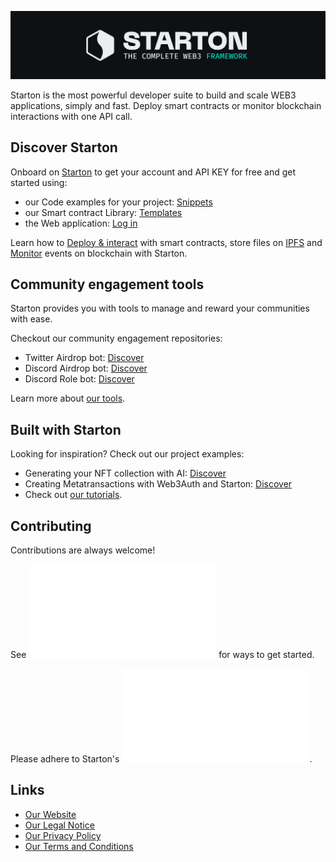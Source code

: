 ![Starton Header](github-banner.jpg)

Starton is the most powerful developer suite to build and scale WEB3 applications, simply and fast. Deploy smart contracts or monitor blockchain interactions with one API call.

## Discover Starton

Onboard on <a href="https://app.starton.com">Starton</a> to get your account and API KEY for free and get started using:
- our Code examples for your project: <a href="https://github.com/thirdweb-dev/js/tree/main/packages/cli">Snippets</a>
- our Smart contract Library: <a href="https://github.com/starton-io/smart-contract-templates">Templates</a>
- the Web application: <a href="https://app.starton.com">Log in</a>

Learn how to <a href="https://docs.starton.com/docs/Tutorials/deploy-first-smart-contract">Deploy & interact</a> with smart contracts, store files on <a href="https://docs.starton.com/docs/Tutorials/storing-files-on-IPFS">IPFS</a> and <a href="https://docs.starton.com/docs/Tutorials/monitoring-blockchain-activity">Monitor</a> events on blockchain with Starton.

## Community engagement tools

Starton provides you with tools to manage and reward your communities with ease.

Checkout our community engagement repositories:
- Twitter Airdrop bot: <a href="https://github.com/starton-io/twitter-airdrop-bot">Discover</a>
- Discord Airdrop bot: <a href="https://github.com/starton-io/discord-airdrop-bot">Discover</a>
- Discord Role bot: <a href="https://discord.starton.studio/">Discover</a>

Learn more about <a href="https://docs.starton.com/docs/tools/integrating-tools">our tools</a>.

## Built with Starton

Looking for inspiration? Check out our project examples:

- Generating your NFT collection with AI: <a href="https://github.com/starton-io/AI-generated-NFT-collection">Discover</a>
- Creating Metatransactions with Web3Auth and Starton: <a href="https://github.com/starton-io/starton-web3auth-tuto">Discover</a>
- Check out <a href="https://docs.starton.com/docs/tools/integrating-tools">our tutorials</a>.

## Contributing
Contributions are always welcome!

See ![CONTRIBUTING.md](profile/CONTRIBUTING.md) for ways to get started.

Please adhere to Starton's ![Starton Code of Conduct](profile/CODE_OF_CONDUCT.md).

## Links
- <a href="https://www.starton.com/">Our Website</a>
- <a href="https://www.starton.com/legal-notice">Our Legal Notice</a>
- <a href="https://www.starton.com/privacy-policy">Our Privacy Policy</a>
- <a href="https://www.starton.com/terms-and-conditions">Our Terms and Conditions</a>
